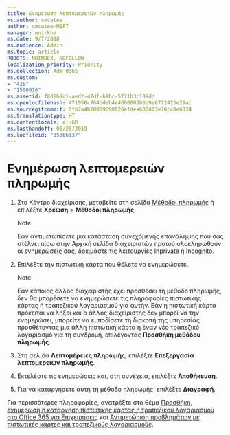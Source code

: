 ```yaml
---
title: Ενημέρωση λεπτομερειών πληρωμής
ms.author: cmcatee
author: cmcatee-MSFT
manager: mnirkhe
ms.date: 9/7/2018
ms.audience: Admin
ms.topic: article
ROBOTS: NOINDEX, NOFOLLOW
localization_priority: Priority
ms.collection: Adm_O365
ms.custom:
- "428"
- "1500016"
ms.assetid: f8d8b8d1-aed2-47df-b9bc-5f71b3c109dd
ms.openlocfilehash: 471958c764ddeb4e4600005b6d9e6772423e29ac
ms.sourcegitcommit: 5fb7a4b28859690020efdea630d03e70cc0e6334
ms.translationtype: HT
ms.contentlocale: el-GR
ms.lasthandoff: 06/28/2019
ms.locfileid: "35366137"
---
```

# <a name="update-payment-details"></a>Ενημέρωση λεπτομερειών πληρωμής

1. Στο Κέντρο διαχείρισης, μεταβείτε στη σελίδα [Μέθοδοι πληρωμής](https://go.microsoft.com/fwlink/p/?linkid=2018806) ή επιλέξτε **Χρέωση** \> **Μέθοδοι πληρωμής**.

    > [!NOTE]
    > Εάν αντιμετωπίσετε μια κατάσταση συνεχόμενης επανάληψης που σας στέλνει πίσω στην Αρχική σελίδα διαχειριστών προτού ολοκληρωθούν οι ενημερώσεις σας, δοκιμάστε τις λειτουργίες Inprivate ή Incognito.
  
2. Επιλέξτε την πιστωτική κάρτα που θέλετε να ενημερώσετε.

    > [!NOTE]
    > Εάν κάποιος άλλος διαχειριστής έχει προσθέσει τη μέθοδο πληρωμής, δεν θα μπορέσετε να ενημερώσετε τις πληροφορίες πιστωτικής κάρτας ή τραπεζικού λογαριασμού για αυτήν. Εάν η πιστωτική κάρτα πρόκειται να λήξει και ο άλλος διαχειριστής δεν μπορεί να την ενημερώσει, μπορείτε να εμποδίσετε τη διακοπή της υπηρεσίας προσθέτοντας μια άλλη πιστωτική κάρτα ή έναν νέο τραπεζικό λογαριασμό για τη συνδρομή, επιλέγοντας **Προσθήκη μεθόδου πληρωμής**.
  
3. Στη σελίδα **Λεπτομέρειες πληρωμής**, επιλέξτε **Επεξεργασία λεπτομερειών πληρωμής**.

4. Εκτελέστε τις ενημερώσεις και, στη συνέχεια, επιλέξτε **Αποθήκευση**.

5. Για να καταργήσετε αυτή τη μέθοδο πληρωμής, επιλέξτε **Διαγραφή**.

Για περισσότερες πληροφορίες, ανατρέξτε στο θέμα [Προσθήκη, ενημέρωση ή κατάργηση πιστωτικής κάρτας ή τραπεζικού λογαριασμού στο Office 365 για Επιχειρήσεις](https://support.office.com/article/30ba9c83-50d8-4020-90ed-830a5b8c8724) και [Αντιμετώπιση προβλημάτων με πιστωτικές κάρτες και τραπεζικούς λογαριασμούς](https://support.office.com/article/30ba9c83-50d8-4020-90ed-830a5b8c8724).
